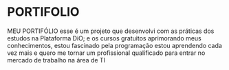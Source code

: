 # PORTIFOLIO
MEU PORTIFÓLIO
esse é um projeto que desenvolvi com as práticas dos estudos na Plataforma DiO;
e os cursos gratuitos aprimorando meus conhecimentos, estou fascinado pela programação estou aprendendo cada vez mais e quero me tornar um profissional qualificado para entrar no mercado de trabalho na área de TI
